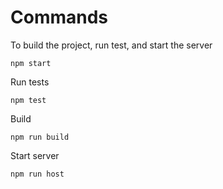 # Commands

To build the project, run test, and start the server
```
npm start
```

Run tests
```
npm test
```

Build
```
npm run build
```

Start server
```
npm run host
```